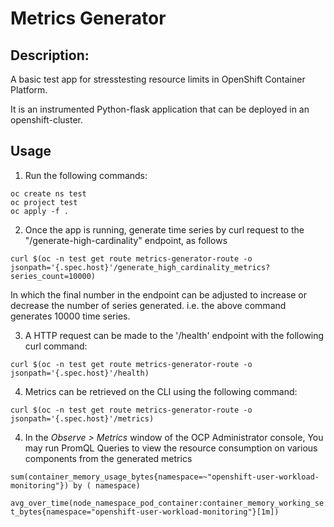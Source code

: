 # Metrics Generator

## Description:

A basic test app for stresstesting resource limits in OpenShift Container Platform.

It is an instrumented Python-flask application that can be deployed in an openshift-cluster.

## Usage

1. Run the following commands:

  ```
  oc create ns test
  oc project test
  oc apply -f .
  ```

2. Once the app is running, generate time series by curl request to the "/generate-high-cardinality" endpoint, as follows

  ```
  curl $(oc -n test get route metrics-generator-route -o jsonpath='{.spec.host}'/generate_high_cardinality_metrics?series_count=10000)
  ```
  
  In which the final number in the endpoint can be adjusted to increase or decrease the number of series generated. i.e. the above command generates 10000 time series.

3. A HTTP request can be made to the '/health' endpoint with the following curl command:

  ```
  curl $(oc -n test get route metrics-generator-route -o jsonpath='{.spec.host}'/health)
  ```

4. Metrics can be retrieved on the CLI using the following command:

  ```
  curl $(oc -n test get route metrics-generator-route -o jsonpath='{.spec.host}'/metrics)
  ```

4. In the *Observe > Metrics* window of the OCP Administrator console, You may run PromQL Queries to view the resource consumption on various components from the generated metrics

`sum(container_memory_usage_bytes{namespace=~"openshift-user-workload-monitoring"}) by ( namespace)`

`avg_over_time(node_namespace_pod_container:container_memory_working_set_bytes{namespace="openshift-user-workload-monitoring"}[1m])`
